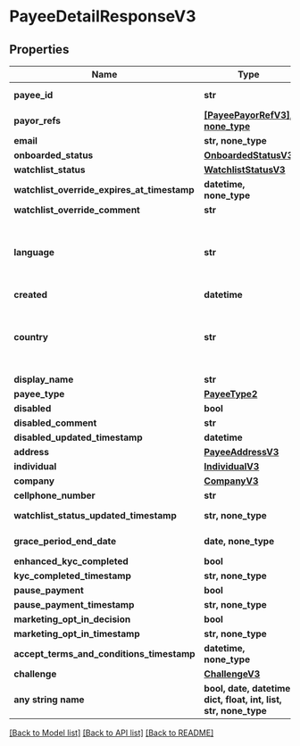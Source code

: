 # PayeeDetailResponseV3


## Properties
Name | Type | Description | Notes
------------ | ------------- | ------------- | -------------
**payee_id** | **str** |  | [optional] [readonly] 
**payor_refs** | [**[PayeePayorRefV3], none_type**](PayeePayorRefV3.md) |  | [optional] [readonly] 
**email** | **str, none_type** |  | [optional] 
**onboarded_status** | [**OnboardedStatusV3**](OnboardedStatusV3.md) |  | [optional] 
**watchlist_status** | [**WatchlistStatusV3**](WatchlistStatusV3.md) |  | [optional] 
**watchlist_override_expires_at_timestamp** | **datetime, none_type** |  | [optional] 
**watchlist_override_comment** | **str** |  | [optional] 
**language** | **str** | An IETF BCP 47 language code which has been configured for use within this Velo environment.&lt;BR&gt; See the /v1/supportedLanguages endpoint to list the available codes for an environment.  | [optional] 
**created** | **datetime** |  | [optional] 
**country** | **str** | Valid ISO 3166 2 character country code. See the &lt;a href&#x3D;\&quot;https://www.iso.org/iso-3166-country-codes.html\&quot; target&#x3D;\&quot;_blank\&quot; a&gt;ISO specification&lt;/a&gt; for details. | [optional] 
**display_name** | **str** |  | [optional] 
**payee_type** | [**PayeeType2**](PayeeType2.md) |  | [optional] 
**disabled** | **bool** |  | [optional] 
**disabled_comment** | **str** |  | [optional] 
**disabled_updated_timestamp** | **datetime** |  | [optional] 
**address** | [**PayeeAddressV3**](PayeeAddressV3.md) |  | [optional] 
**individual** | [**IndividualV3**](IndividualV3.md) |  | [optional] 
**company** | [**CompanyV3**](CompanyV3.md) |  | [optional] 
**cellphone_number** | **str** |  | [optional] 
**watchlist_status_updated_timestamp** | **str, none_type** |  | [optional] [readonly] 
**grace_period_end_date** | **date, none_type** |  | [optional] [readonly] 
**enhanced_kyc_completed** | **bool** |  | [optional] 
**kyc_completed_timestamp** | **str, none_type** |  | [optional] 
**pause_payment** | **bool** |  | [optional] 
**pause_payment_timestamp** | **str, none_type** |  | [optional] 
**marketing_opt_in_decision** | **bool** |  | [optional] 
**marketing_opt_in_timestamp** | **str, none_type** |  | [optional] 
**accept_terms_and_conditions_timestamp** | **datetime, none_type** | The timestamp when the payee last accepted T&amp;Cs | [optional] [readonly] 
**challenge** | [**ChallengeV3**](ChallengeV3.md) |  | [optional] 
**any string name** | **bool, date, datetime, dict, float, int, list, str, none_type** | any string name can be used but the value must be the correct type | [optional]

[[Back to Model list]](../README.md#documentation-for-models) [[Back to API list]](../README.md#documentation-for-api-endpoints) [[Back to README]](../README.md)


